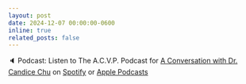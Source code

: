 ```yaml
---
layout: post
date: 2024-12-07 00:00:00-0600
inline: true
related_posts: false
---
```


🔈 Podcast: Listen to The A.C.V.P. Podcast for [A Conversation with Dr. Candice Chu](https://acvppodcast.podbean.com/e/season-02-episode-13-a-conversation-with-dr-candice-chu/) on [Spotify](https://open.spotify.com/show/05Eo9GsImJE1J5gfZwrLGy) or [Apple Podcasts](https://podcasts.apple.com/us/podcast/season-02-episode-13-a-conversation-with-dr-candice-chu/id1706530506?i=1000679583673)
